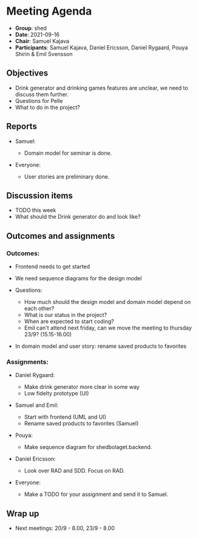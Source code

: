 # Meeting Agenda 

- **Group**:        shed
- **Date**:         2021-09-16
- **Chair**:        Samuel Kajava
- **Participants**: Samuel Kajava, Daniel Ericsson, Daniel Rygaard, Pouya Shirin & Emil Svensson

## Objectives

* Drink generator and drinking games features are unclear, we need to discuss them further.
* Questions for Pelle
* What to do in the project?

## Reports

* Samuel:
  * Domain model for seminar is done.

* Everyone:
  * User stories are preliminary done.

## Discussion items

* TODO this week
* What should the Drink generator do and look like?

## Outcomes and assignments

### Outcomes:

* Frontend needs to get started

* We need sequence diagrams for the design model

* Questions:
  * How much should the design model and domain model depend on each other?
  * What is our status in the project?
  * When are expected to start coding?
  * Emil can't attend next friday, can we move the meeting to thursday 23/9? (15.15-16.00)

* In domain model and user story: rename saved products to favorites

### Assignments:  

* Daniel Rygaard:
  * Make drink generator more clear in some way
  * Low fidelty prototype (UI)

* Samuel and Emil:
  * Start with frontend (UML and UI)
  * Rename saved products to favorites (Samuel)

* Pouya:
  * Make sequence diagram for shedbolaget.backend.

* Daniel Ericsson:
  * Look over RAD and SDD. Focus on RAD.

* Everyone:
  * Make a TODO for your assignment and send it to Samuel.

## Wrap up  

* Next meetings: 20/9 - 8.00, 23/9 - 8.00

